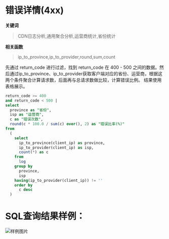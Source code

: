 # 错误详情(4xx)
**关键词**
> CDN日志分析,通用聚合分析,运营商统计,省份统计

**相关函数**
> ip_to_province,ip_to_provider,round,sum,count

先通过 return_code 进行过滤，找到 return_code 在 400 - 500 之间的数据。然后通过ip_to_province、ip_to_provider获取客户端对应的省份、运营商，根据这两个条件聚合计算请求数，后面再与总请求数做比较，计算错误比例。
结果使用表格展示。





```SQL
return_code >= 400
and return_code < 500 |
select
  province as "省份",
  isp as "运营商",
  c as "错误次数",
  round(c * 100.0 / sum(c) over(), 2) as "错误比率(%)"
from
  (
    select
      ip_to_province(client_ip) as province,
      ip_to_provider(client_ip) as isp,
      count(*) as c
    from
      log
    group by
      province,
      isp
    having(ip_to_provider(client_ip)) != ''
    order by
      c desc
  )
```

# SQL查询结果样例：

![样例图片](http://slsconsole.oss-cn-hangzhou.aliyuncs.com/sql_sample/%E9%94%99%E8%AF%AF%E8%AF%A6%E6%83%85(4xx)1585125884.png)